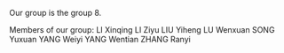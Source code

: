 Our group is the group 8.

Members of our group:
LI Xinqing
LI Ziyu
LIU Yiheng
LU Wenxuan
SONG Yuxuan
YANG Weiyi
YANG Wentian
ZHANG Ranyi
